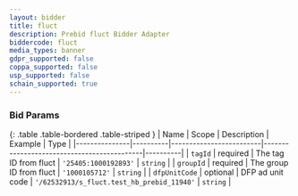 ```yaml
---
layout: bidder
title: fluct
description: Prebid fluct Bidder Adapter
biddercode: fluct
media_types: banner
gdpr_supported: false
coppa_supported: false
usp_supported: false
schain_supported: true
---
```


### Bid Params

{: .table .table-bordered .table-striped }
| Name          | Scope    | Description             | Example                                    | Type     |
|---------------|----------|-------------------------|--------------------------------------------|----------|
| `tagId`       | required | The tag ID from fluct   | `'25405:1000192893'`                             | `string` |
| `groupId`     | required | The group ID from fluct | `'1000105712'`                       | `string` |
| `dfpUnitCode` | optional | DFP ad unit code        | `'/62532913/s_fluct.test_hb_prebid_11940'` | `string` |
